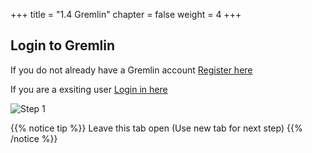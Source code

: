 +++
title = "1.4 Gremlin"
chapter = false
weight = 4
+++

## Login to Gremlin 

If you do not already have a Gremlin account [Register here](https://gremlin.com/aws-2020)

If you are a exsiting user [Login in here](https://app.gremlin.com/login)


![Step 1](/images/lab1/gremlin_dashboard.png)

{{% notice tip %}}
Leave this tab open (Use new tab for next step)
{{% /notice %}}

